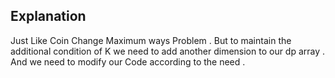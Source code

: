 ## Explanation 

Just Like Coin Change Maximum ways Problem . But to maintain the additional condition of K we need to add another dimension to our dp array . And we need to modify our Code according to the need . 